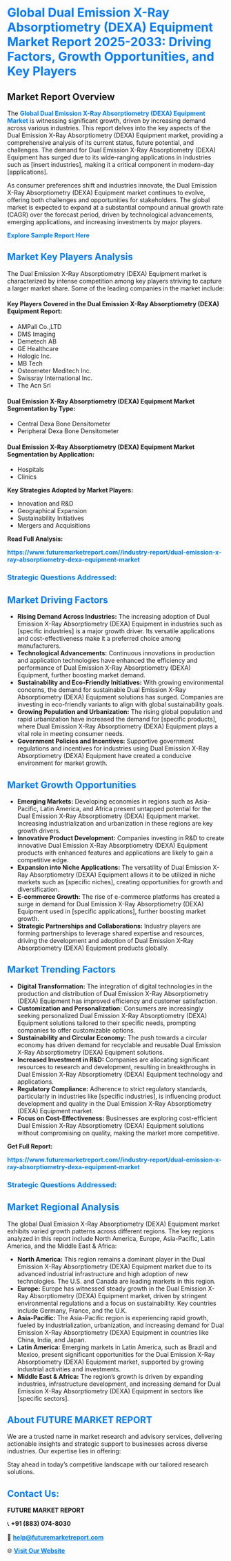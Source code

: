 <h1 style="color: #007BFF;">Global Dual Emission X-Ray Absorptiometry (DEXA) Equipment Market Report 2025-2033: Driving Factors, Growth Opportunities, and Key Players</h1>

<section id="overview">
<h2>Market Report Overview</h2>
<p>The <a href="https://www.futuremarketreport.com//industry-report/dual-emission-x-ray-absorptiometry-dexa-equipment-market" style="color: #007BFF; text-decoration: none;"><strong>Global Dual Emission X-Ray Absorptiometry (DEXA) Equipment Market</strong></a> is witnessing significant growth, driven by increasing demand across various industries. This report delves into the key aspects of the Dual Emission X-Ray Absorptiometry (DEXA) Equipment market, providing a comprehensive analysis of its current status, future potential, and challenges. The demand for Dual Emission X-Ray Absorptiometry (DEXA) Equipment has surged due to its wide-ranging applications in industries such as [insert industries], making it a critical component in modern-day [applications].</p>
<p>As consumer preferences shift and industries innovate, the Dual Emission X-Ray Absorptiometry (DEXA) Equipment market continues to evolve, offering both challenges and opportunities for stakeholders. The global market is expected to expand at a substantial compound annual growth rate (CAGR) over the forecast period, driven by technological advancements, emerging applications, and increasing investments by major players.</p>
</section>

<section id="overview">
<p><a href="https://www.futuremarketreport.com//request-sample/reportId=58414" style="color: #007BFF; text-decoration: none;"><strong>Explore Sample Report Here</strong></a></p>
</section>

<section id="key-players">
<h2 style="color: #007BFF;">Market Key Players Analysis</h2>
<p>The Dual Emission X-Ray Absorptiometry (DEXA) Equipment market is characterized by intense competition among key players striving to capture a larger market share. Some of the leading companies in the market include:</p>
<h4>Key Players Covered in the Dual Emission X-Ray Absorptiometry (DEXA) Equipment Report:</h4>
<ul><li>AMPall Co.,LTD</li><li>DMS Imaging</li><li>Demetech AB</li><li>GE Healthcare</li><li>Hologic Inc.</li><li>MB Tech</li><li>Osteometer Meditech Inc.</li><li>Swissray International Inc.</li><li>The Acn Srl</li></ul>
<h4>Dual Emission X-Ray Absorptiometry (DEXA) Equipment Market Segmentation by Type:</h4>
<ul><li>Central Dexa Bone Densitometer</li><li>Peripheral Dexa Bone Densitometer</li></ul>

<h4>Dual Emission X-Ray Absorptiometry (DEXA) Equipment Market Segmentation by Application:</h4>
<ul><li>Hospitals</li><li>Clinics</li></ul>
<p><strong>Key Strategies Adopted by Market Players:</strong></p>
<ul>
<li>Innovation and R&D</li>
<li>Geographical Expansion</li>
<li>Sustainability Initiatives</li>
<li>Mergers and Acquisitions</li>
</ul>
</section>

<section>
<p><strong>Read Full Analysis: </strong></p><a href="https://www.futuremarketreport.com//industry-report/dual-emission-x-ray-absorptiometry-dexa-equipment-market" style="color: #007BFF; text-decoration: none;"><strong>https://www.futuremarketreport.com//industry-report/dual-emission-x-ray-absorptiometry-dexa-equipment-market</strong></a>
<h3 style="color: #007BFF;">Strategic Questions Addressed:</h3>
</section>

<section id="driving-factors">
<h2 style="color: #007BFF;">Market Driving Factors</h2>
<ul>
<li><strong>Rising Demand Across Industries:</strong> The increasing adoption of Dual Emission X-Ray Absorptiometry (DEXA) Equipment in industries such as [specific industries] is a major growth driver. Its versatile applications and cost-effectiveness make it a preferred choice among manufacturers.</li>
<li><strong>Technological Advancements:</strong> Continuous innovations in production and application technologies have enhanced the efficiency and performance of Dual Emission X-Ray Absorptiometry (DEXA) Equipment, further boosting market demand.</li>
<li><strong>Sustainability and Eco-Friendly Initiatives:</strong> With growing environmental concerns, the demand for sustainable Dual Emission X-Ray Absorptiometry (DEXA) Equipment solutions has surged. Companies are investing in eco-friendly variants to align with global sustainability goals.</li>
<li><strong>Growing Population and Urbanization:</strong> The rising global population and rapid urbanization have increased the demand for [specific products], where Dual Emission X-Ray Absorptiometry (DEXA) Equipment plays a vital role in meeting consumer needs.</li>
<li><strong>Government Policies and Incentives:</strong> Supportive government regulations and incentives for industries using Dual Emission X-Ray Absorptiometry (DEXA) Equipment have created a conducive environment for market growth.</li>
</ul>
</section>

<section id="growth-opportunities">
<h2 style="color: #007BFF;">Market Growth Opportunities</h2>
<ul>
<li><strong>Emerging Markets:</strong> Developing economies in regions such as Asia-Pacific, Latin America, and Africa present untapped potential for the Dual Emission X-Ray Absorptiometry (DEXA) Equipment market. Increasing industrialization and urbanization in these regions are key growth drivers.</li>
<li><strong>Innovative Product Development:</strong> Companies investing in R&D to create innovative Dual Emission X-Ray Absorptiometry (DEXA) Equipment products with enhanced features and applications are likely to gain a competitive edge.</li>
<li><strong>Expansion into Niche Applications:</strong> The versatility of Dual Emission X-Ray Absorptiometry (DEXA) Equipment allows it to be utilized in niche markets such as [specific niches], creating opportunities for growth and diversification.</li>
<li><strong>E-commerce Growth:</strong> The rise of e-commerce platforms has created a surge in demand for Dual Emission X-Ray Absorptiometry (DEXA) Equipment used in [specific applications], further boosting market growth.</li>
<li><strong>Strategic Partnerships and Collaborations:</strong> Industry players are forming partnerships to leverage shared expertise and resources, driving the development and adoption of Dual Emission X-Ray Absorptiometry (DEXA) Equipment products globally.</li>
</ul>
</section>

<section id="trending-factors">
<h2 style="color: #007BFF;">Market Trending Factors</h2>
<ul>
<li><strong>Digital Transformation:</strong> The integration of digital technologies in the production and distribution of Dual Emission X-Ray Absorptiometry (DEXA) Equipment has improved efficiency and customer satisfaction.</li>
<li><strong>Customization and Personalization:</strong> Consumers are increasingly seeking personalized Dual Emission X-Ray Absorptiometry (DEXA) Equipment solutions tailored to their specific needs, prompting companies to offer customizable options.</li>
<li><strong>Sustainability and Circular Economy:</strong> The push towards a circular economy has driven demand for recyclable and reusable Dual Emission X-Ray Absorptiometry (DEXA) Equipment solutions.</li>
<li><strong>Increased Investment in R&D:</strong> Companies are allocating significant resources to research and development, resulting in breakthroughs in Dual Emission X-Ray Absorptiometry (DEXA) Equipment technology and applications.</li>
<li><strong>Regulatory Compliance:</strong> Adherence to strict regulatory standards, particularly in industries like [specific industries], is influencing product development and quality in the Dual Emission X-Ray Absorptiometry (DEXA) Equipment market.</li>
<li><strong>Focus on Cost-Effectiveness:</strong> Businesses are exploring cost-efficient Dual Emission X-Ray Absorptiometry (DEXA) Equipment solutions without compromising on quality, making the market more competitive.</li>
</ul>
</section>

<section>
<p><strong>Get Full Report: </strong></p><a href="https://www.futuremarketreport.com//industry-report/dual-emission-x-ray-absorptiometry-dexa-equipment-market" style="color: #007BFF; text-decoration: none;"><strong>https://www.futuremarketreport.com//industry-report/dual-emission-x-ray-absorptiometry-dexa-equipment-market</strong></a>
<h3 style="color: #007BFF;">Strategic Questions Addressed:</h3>
</section>


<section id="regional-analysis">
<h2 style="color: #007BFF;">Market Regional Analysis</h2>
<p>The global Dual Emission X-Ray Absorptiometry (DEXA) Equipment market exhibits varied growth patterns across different regions. The key regions analyzed in this report include North America, Europe, Asia-Pacific, Latin America, and the Middle East & Africa:</p>
<ul>
<li><strong>North America:</strong> This region remains a dominant player in the Dual Emission X-Ray Absorptiometry (DEXA) Equipment market due to its advanced industrial infrastructure and high adoption of new technologies. The U.S. and Canada are leading markets in this region.</li>
<li><strong>Europe:</strong> Europe has witnessed steady growth in the Dual Emission X-Ray Absorptiometry (DEXA) Equipment market, driven by stringent environmental regulations and a focus on sustainability. Key countries include Germany, France, and the U.K.</li>
<li><strong>Asia-Pacific:</strong> The Asia-Pacific region is experiencing rapid growth, fueled by industrialization, urbanization, and increasing demand for Dual Emission X-Ray Absorptiometry (DEXA) Equipment in countries like China, India, and Japan.</li>
<li><strong>Latin America:</strong> Emerging markets in Latin America, such as Brazil and Mexico, present significant opportunities for the Dual Emission X-Ray Absorptiometry (DEXA) Equipment market, supported by growing industrial activities and investments.</li>
<li><strong>Middle East & Africa:</strong> The region’s growth is driven by expanding industries, infrastructure development, and increasing demand for Dual Emission X-Ray Absorptiometry (DEXA) Equipment in sectors like [specific sectors].</li>
</ul>
</section>

<footer>
<h2 style="color: #007BFF;">About FUTURE MARKET REPORT</h2>
<p>We are a trusted name in market research and advisory services, delivering actionable insights and strategic support to businesses across diverse industries. Our expertise lies in offering:</p>

<p>Stay ahead in today’s competitive landscape with our tailored research solutions.</p>

<h2 style="color: #007BFF;">Contact Us:</h2>
<p><strong>FUTURE MARKET REPORT</strong></p>
<p>📞 <strong>+91 (883) 074-8030</strong></p>
<p>📧 <strong><a href="mailto:help@futuremarketreport.com" style="color: #007BFF;">help@futuremarketreport.com</a></strong></p>
<p>🌐 <strong><a href="https://www.futuremarketreport.com/" style="color: #007BFF;">Visit Our Website</a></strong></p>
</footer>